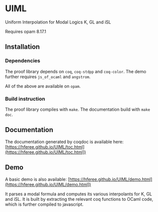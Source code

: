 # UIML
Uniform Interpolation for Modal Logics K, GL and iSL

Requires opam 8.17.1
## Installation

### Dependencies
The proof library depends on `coq`, `coq-stdpp` and `coq-color`.
The demo further requires `js_of_ocaml` and `angstrom`.

All of the above are available on `opam`.


### Build instruction

The proof library compiles with `make`.
The documentation build with `make doc`.

## Documentation

The documentation generated by coqdoc is available here:
[https://hferee.github.io/UIML/toc.html](https://hferee.github.io/UIML/toc.html])


## Demo
A basic demo is also available:
[https://hferee.github.io/UIML/demo.html](https://hferee.github.io/UIML/demo.html])

It parses a modal formula and computes its various interpolants for K, GL and
iSL.
It is built by extracting the relevant coq functions to OCaml code, which is
further compiled to javascript.
